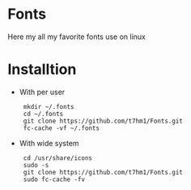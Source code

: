 # Fonts
Here my all my favorite fonts use on linux 

# Installtion

*  With per user

        mkdir ~/.fonts
        cd ~/.fonts
        git clone https://github.com/t7hm1/Fonts.git
        fc-cache -vf ~/.fonts
        
*  With wide system

        cd /usr/share/icons
        sudo -s
        git clone https://github.com/t7hm1/Fonts.git
        sudo fc-cache -fv

